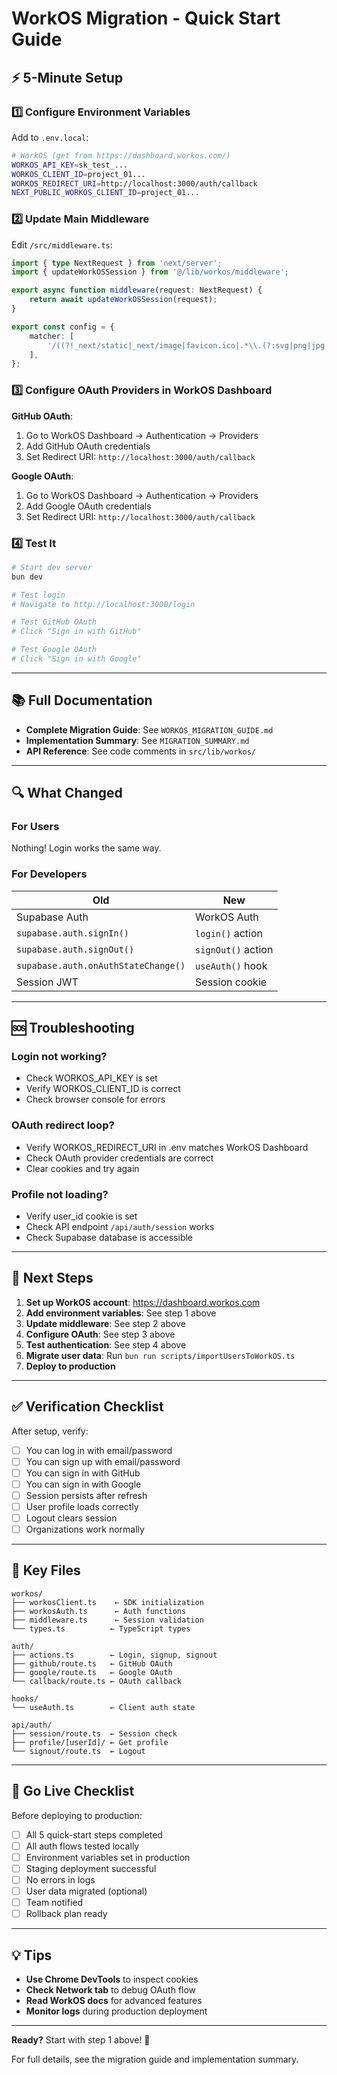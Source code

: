 # WorkOS Migration - Quick Start Guide

## ⚡ 5-Minute Setup

### 1️⃣ Configure Environment Variables

Add to `.env.local`:

```bash
# WorkOS (get from https://dashboard.workos.com/)
WORKOS_API_KEY=sk_test_...
WORKOS_CLIENT_ID=project_01...
WORKOS_REDIRECT_URI=http://localhost:3000/auth/callback
NEXT_PUBLIC_WORKOS_CLIENT_ID=project_01...
```

### 2️⃣ Update Main Middleware

Edit `/src/middleware.ts`:

```typescript
import { type NextRequest } from 'next/server';
import { updateWorkOSSession } from '@/lib/workos/middleware';

export async function middleware(request: NextRequest) {
    return await updateWorkOSSession(request);
}

export const config = {
    matcher: [
        '/((?!_next/static|_next/image|favicon.ico|.*\\.(?:svg|png|jpg|jpeg|gif|webp|mp4|webm|mov)$).*)',
    ],
};
```

### 3️⃣ Configure OAuth Providers in WorkOS Dashboard

**GitHub OAuth**:
1. Go to WorkOS Dashboard → Authentication → Providers
2. Add GitHub OAuth credentials
3. Set Redirect URI: `http://localhost:3000/auth/callback`

**Google OAuth**:
1. Go to WorkOS Dashboard → Authentication → Providers
2. Add Google OAuth credentials
3. Set Redirect URI: `http://localhost:3000/auth/callback`

### 4️⃣ Test It

```bash
# Start dev server
bun dev

# Test login
# Navigate to http://localhost:3000/login

# Test GitHub OAuth
# Click "Sign in with GitHub"

# Test Google OAuth
# Click "Sign in with Google"
```

---

## 📚 Full Documentation

- **Complete Migration Guide**: See `WORKOS_MIGRATION_GUIDE.md`
- **Implementation Summary**: See `MIGRATION_SUMMARY.md`
- **API Reference**: See code comments in `src/lib/workos/`

---

## 🔍 What Changed

### For Users
Nothing! Login works the same way.

### For Developers

| Old | New |
|-----|-----|
| Supabase Auth | WorkOS Auth |
| `supabase.auth.signIn()` | `login()` action |
| `supabase.auth.signOut()` | `signOut()` action |
| `supabase.auth.onAuthStateChange()` | `useAuth()` hook |
| Session JWT | Session cookie |

---

## 🆘 Troubleshooting

### Login not working?
- Check WORKOS_API_KEY is set
- Verify WORKOS_CLIENT_ID is correct
- Check browser console for errors

### OAuth redirect loop?
- Verify WORKOS_REDIRECT_URI in .env matches WorkOS Dashboard
- Check OAuth provider credentials are correct
- Clear cookies and try again

### Profile not loading?
- Verify user_id cookie is set
- Check API endpoint `/api/auth/session` works
- Check Supabase database is accessible

---

## 🎯 Next Steps

1. **Set up WorkOS account**: https://dashboard.workos.com
2. **Add environment variables**: See step 1 above
3. **Update middleware**: See step 2 above
4. **Configure OAuth**: See step 3 above
5. **Test authentication**: See step 4 above
6. **Migrate user data**: Run `bun run scripts/importUsersToWorkOS.ts`
7. **Deploy to production**

---

## ✅ Verification Checklist

After setup, verify:

- [ ] You can log in with email/password
- [ ] You can sign up with email/password
- [ ] You can sign in with GitHub
- [ ] You can sign in with Google
- [ ] Session persists after refresh
- [ ] User profile loads correctly
- [ ] Logout clears session
- [ ] Organizations work normally

---

## 📁 Key Files

```
workos/
├── workosClient.ts    ← SDK initialization
├── workosAuth.ts      ← Auth functions
├── middleware.ts      ← Session validation
└── types.ts          ← TypeScript types

auth/
├── actions.ts        ← Login, signup, signout
├── github/route.ts   ← GitHub OAuth
├── google/route.ts   ← Google OAuth
└── callback/route.ts ← OAuth callback

hooks/
└── useAuth.ts        ← Client auth state

api/auth/
├── session/route.ts  ← Session check
├── profile/[userId]/ ← Get profile
└── signout/route.ts  ← Logout
```

---

## 🚀 Go Live Checklist

Before deploying to production:

- [ ] All 5 quick-start steps completed
- [ ] All auth flows tested locally
- [ ] Environment variables set in production
- [ ] Staging deployment successful
- [ ] No errors in logs
- [ ] User data migrated (optional)
- [ ] Team notified
- [ ] Rollback plan ready

---

## 💡 Tips

- **Use Chrome DevTools** to inspect cookies
- **Check Network tab** to debug OAuth flow
- **Read WorkOS docs** for advanced features
- **Monitor logs** during production deployment

---

**Ready?** Start with step 1 above! 🎉

For full details, see the migration guide and implementation summary.
